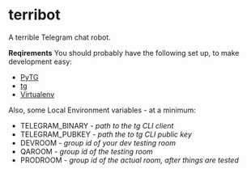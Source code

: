 terribot
========

A terrible Telegram chat robot.

**Reqirements**
You should probably have the following set up, to make development easy:
* [PyTG](https://github.com/efaisal/pytg)
* [tg](https://github.com/efaisal/tg)
* [Virtualenv](http://docs.python-guide.org/en/latest/dev/virtualenvs/)

Also, some Local Environment variables - at a minimum:
* TELEGRAM_BINARY - *path to the tg CLI client*
* TELEGRAM_PUBKEY - *path the to tg CLI public key*
* DEVROOM - *group id of your dev testing room*
* QAROOM - *group id of the testing room*
* PRODROOM - *group id of the actual room, after things are tested*
